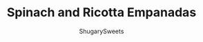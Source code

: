 ---
layout: ../../layouts/MarkdownPostLayout.astro
title: Spinach and Ricotta Empanadas
author: ShugarySweets
pubDate: 2018-11-01
description: "Flaky pie crust filled with fresh spinach, garlic, and ricotta cheese. These Spinach and Cheese Empanadas are an easy dinner or appetizer recipe, and best served with fresh Chimichurri sauce!"
image_url: https://www.shugarysweets.com/wp-content/uploads/2018/03/spinach-cheese-empanadas-4.jpg
tags: ["Main Dish","Mexican"]
calories: 233
protein: 5
carbohydrates: 23
fats: 14
fiber: 1
ingredients: ["1 box refrigerated pie crust, makes two pies","2 Tablespoons unsalted butter","1/4 cup onion, diced","4 cups fresh spinach","1 large egg","1/2 cup ricotta cheese","1/4 cup shredded parmesan cheese","1 teaspoon kosher salt","1/4 teaspoon black pepper","pinch nutmeg","1 egg yolk, beaten, optional for brushing on pie crust"]
serves: 12
time: "1 hour"
prepTime: "20 minutes"
instructions: ["Unroll pie crust from package. Using a 4-inch biscuit cutter, get all your crusts ready. Re-roll crust and cut out more. You should get about 12 circles. Set aside.","In a large skillet, saute butter, onion, and fresh spinach over medium high heat. Stir and cook for several minutes, until spinach cooks down. Set aside.","In a large bowl, combine egg, ricotta cheese, parmesan, salt, pepper, and nutmeg. Stir in spinach mixture until combined.","Using about 1 large tablespoon scoop, fill each pie crust circle with a dollop of filling. Fold in half and pinch edges. Seal by pressing the tines of a fork along the edge. Repeat with all circles.","Place empanadas on a parchment paper lined baking sheet. Brush tops with beat egg yolk for a rich color (optional). Bake for 18-22 minutes in a 425°F oven. Serve with chimichurri sauce and enjoy!"]
nutrition: ["233 calories","23 grams carbohydrates","40 milligrams cholesterol","14 grams fat","1 grams fiber","5 grams protein","5 grams saturated fat","320 milligrams sodium","5 grams sugar","0 grams trans fat","7 grams unsaturated fat"]
---